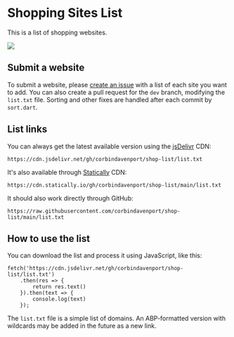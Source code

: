# Shopping Sites List

This is a list of shopping websites.

[![](https://data.jsdelivr.com/v1/package/gh/corbindavenport/shop-list/badge)](https://www.jsdelivr.com/package/gh/corbindavenport/shop-list)

## Submit a website

To submit a website, please [create an issue](https://github.com/corbindavenport/shop-list/issues/new/choose) with a list of each site you want to add. You can also create a pull request for the `dev` branch, modifying the `list.txt` file. Sorting and other fixes are handled after each commit by `sort.dart`.

## List links

You can always get the latest available version using the [jsDelivr](https://www.jsdelivr.com/) CDN:

```
https://cdn.jsdelivr.net/gh/corbindavenport/shop-list/list.txt
```

It's also available through [Statically](https://statically.io/) CDN:

```
https://cdn.statically.io/gh/corbindavenport/shop-list/main/list.txt
```

It should also work directly through GitHub:

```
https://raw.githubusercontent.com/corbindavenport/shop-list/main/list.txt
```

## How to use the list

You can download the list and process it using JavaScript, like this:

```
fetch('https://cdn.jsdelivr.net/gh/corbindavenport/shop-list/list.txt')
    .then(res => {
        return res.text()
    }).then(text => {
        console.log(text)
    });
```

The `list.txt` file is a simple list of domains. An ABP-formatted version with wildcards may be added in the future as a new link.
